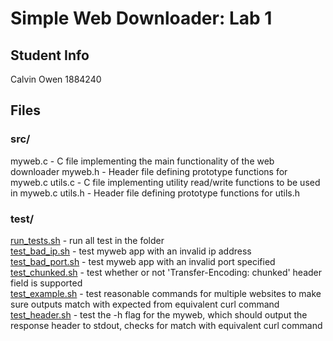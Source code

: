 # Simple Web Downloader: Lab 1

## Student Info
Calvin Owen
1884240

## Files
### src/
myweb.c - C file implementing the main functionality of the web downloader
myweb.h - Header file defining prototype functions for myweb.c
utils.c - C file implementing utility read/write functions to be used in myweb.c
utils.h - Header file defining prototype functions for utils.h

### test/
<ins>run_tests.sh</ins> - run all test in the folder		
<ins>test_bad_ip.sh</ins> - test myweb app with an invalid ip address		
<ins>test_bad_port.sh</ins> - test myweb app with an invalid port specified		
<ins>test_chunked.sh</ins> - test whether or not 'Transfer-Encoding: chunked' header field is supported		
<ins>test_example.sh</ins> - test reasonable commands for multiple websites to make sure outputs match with expected from equivalent curl command		
<ins>test_header.sh</ins> - test the -h flag for the myweb, which should output the response header to stdout, checks for match with equivalent curl command		
